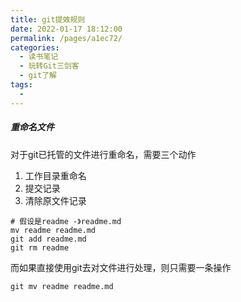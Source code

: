 ```yaml
---
title: git提效规则
date: 2022-01-17 18:12:00
permalink: /pages/a1ec72/
categories:
  - 读书笔记
  - 玩转Git三剑客
  - git了解
tags:
  - 
---
```

##### 重命名文件

对于git已托管的文件进行重命名，需要三个动作

1. 工作目录重命名
2. 提交记录
3. 清除原文件记录

```
# 假设是readme -》readme.md
mv readme readme.md
git add readme.md
git rm readme
```

而如果直接使用git去对文件进行处理，则只需要一条操作

```
git mv readme readme.md
```

